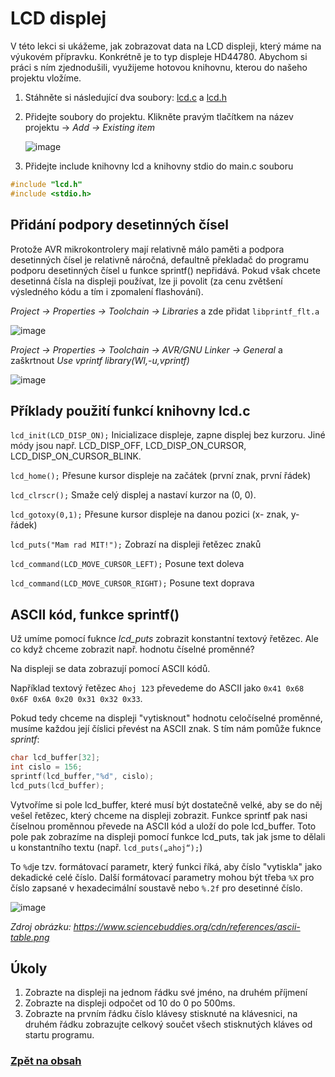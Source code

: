 # LCD displej

V této lekci si ukážeme, jak zobrazovat data na LCD displeji, který máme na výukovém přípravku. Konkrétně je to typ displeje HD44780. Abychom si práci s ním zjednodušili, využijeme hotovou knihovnu, kterou do našeho projektu vložíme.

1. Stáhněte si následující dva soubory:
[lcd.c](files/lcd.c) a [lcd.h](files/lcd.h)

2. Přidejte soubory do projektu. Klikněte pravým tlačítkem na název projektu -> *Add -> Existing item*
   
    ![image](https://github.com/user-attachments/assets/b5e0a928-6633-4ed3-82a1-6454d2d3117a)

3. Přidejte include knihovny lcd a knihovny stdio do main.c souboru
```c
#include "lcd.h"
#include <stdio.h>
```

## Přidání podpory desetinných čísel

Protože AVR mikrokontrolery mají relativně málo paměti a podpora desetinných čísel je relativně náročná, defaultně překladač do programu podporu desetinných čísel u funkce sprintf() nepřidává. Pokud však chcete desetinná čísla na displeji používat, lze ji povolit (za cenu zvětšení výsledného kódu a tím i zpomalení flashování).

*Project -> Properties -> Toolchain -> Libraries* a zde přidat ```libprintf_flt.a```

![image](https://github.com/user-attachments/assets/c45b611f-f7ac-4bb2-8f03-4c535b61194f)

*Project -> Properties -> Toolchain -> AVR/GNU Linker -> General* a zaškrtnout *Use vprintf library(WI,-u,vprintf)*

![image](https://github.com/user-attachments/assets/055a77a5-5b6e-4db0-a893-6c867007efb9)


## Příklady použití funkcí knihovny lcd.c

```lcd_init(LCD_DISP_ON);```  Inicializace displeje, zapne displej bez kurzoru. Jiné módy jsou např. LCD_DISP_OFF, LCD_DISP_ON_CURSOR, LCD_DISP_ON_CURSOR_BLINK.

```lcd_home();``` Přesune kursor displeje na začátek (první znak, první řádek)

```lcd_clrscr();``` Smaže celý displej a nastaví kurzor na (0, 0).

```lcd_gotoxy(0,1);``` Přesune kursor displeje na danou pozici (x- znak, y- řádek)

```lcd_puts("Mam rad MIT!");``` Zobrazí na displeji řetězec znaků

```lcd_command(LCD_MOVE_CURSOR_LEFT);``` Posune text doleva

```lcd_command(LCD_MOVE_CURSOR_RIGHT);``` Posune text doprava

## ASCII kód, funkce sprintf()

Už umíme pomocí fuknce *lcd_puts* zobrazit konstantní textový řetězec. Ale co když chceme zobrazit např. hodnotu číselné proměnné?

Na displeji se data zobrazují pomocí ASCII kódů.

Například textový řetězec ```Ahoj 123``` převedeme do ASCII jako ```0x41 0x68 0x6F 0x6A 0x20 0x31 0x32 0x33```.

Pokud tedy chceme na displeji "vytisknout" hodnotu celočíselné proměnné, musíme každou její číslici převést na ASCII znak. S tím nám pomůže fuknce *sprintf*:

```c
char lcd_buffer[32];
int cislo = 156;
sprintf(lcd_buffer,"%d", cislo);
lcd_puts(lcd_buffer);
```
Vytvoříme si pole lcd_buffer, které musí být dostatečně velké, aby se do něj vešel řetězec, který chceme na displeji zobrazit. Funkce sprintf pak nasi číselnou proměnnou převede na ASCII kód a uloží do pole lcd_buffer. Toto pole pak zobrazíme na displeji pomocí funkce lcd_puts, tak jak jsme to dělali u konstantního textu (např. ```lcd_puts(„ahoj“);```)

To ```%d```je tzv. formátovací parametr, který funkci říká, aby číslo "vytiskla" jako dekadické celé číslo. Další formátovací parametry mohou být třeba ```%X``` pro číslo zapsané v hexadecimální soustavě nebo ```%.2f``` pro desetinné číslo.

![image](https://github.com/user-attachments/assets/ebd7fdb8-ab3d-473b-8a44-4fda306c2422)

*Zdroj obrázku: https://www.sciencebuddies.org/cdn/references/ascii-table.png*

## Úkoly
1. Zobrazte na displeji na jednom řádku své jméno, na druhém příjmení
2. Zobrazte na displeji odpočet od 10 do 0 po 500ms.
3. Zobrazte na prvním řádku číslo klávesy stisknuté na klávesnici, na druhém řádku zobrazujte celkový součet všech stisknutých kláves od startu programu.


### [Zpět na obsah](README.md)
